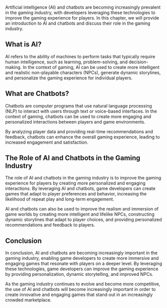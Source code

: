 
Artificial intelligence (AI) and chatbots are becoming increasingly prevalent in the gaming industry, with developers leveraging these technologies to improve the gaming experience for players. In this chapter, we will provide an introduction to AI and chatbots and discuss their role in the gaming industry.

What is AI?
-----------

AI refers to the ability of machines to perform tasks that typically require human intelligence, such as learning, problem-solving, and decision-making. In the context of gaming, AI can be used to create more intelligent and realistic non-playable characters (NPCs), generate dynamic storylines, and personalize the gaming experience for individual players.

What are Chatbots?
------------------

Chatbots are computer programs that use natural language processing (NLP) to interact with users through text or voice-based interfaces. In the context of gaming, chatbots can be used to create more engaging and personalized interactions between players and game environments.

By analyzing player data and providing real-time recommendations and feedback, chatbots can enhance the overall gaming experience, leading to increased engagement and satisfaction.

The Role of AI and Chatbots in the Gaming Industry
--------------------------------------------------

The role of AI and chatbots in the gaming industry is to improve the gaming experience for players by creating more personalized and engaging interactions. By leveraging AI and chatbots, game developers can create games that adapt to player preferences and behavior, increasing the likelihood of repeat play and long-term engagement.

AI and chatbots can also be used to improve the realism and immersion of game worlds by creating more intelligent and lifelike NPCs, constructing dynamic storylines that adapt to player choices, and providing personalized recommendations and feedback to players.

Conclusion
----------

In conclusion, AI and chatbots are becoming increasingly important in the gaming industry, enabling game developers to create more immersive and engaging games that resonate with players on a deeper level. By leveraging these technologies, game developers can improve the gaming experience by providing personalization, dynamic storytelling, and improved NPCs.

As the gaming industry continues to evolve and become more competitive, the use of AI and chatbots will become increasingly important in order to create innovative and engaging games that stand out in an increasingly crowded marketplace.
